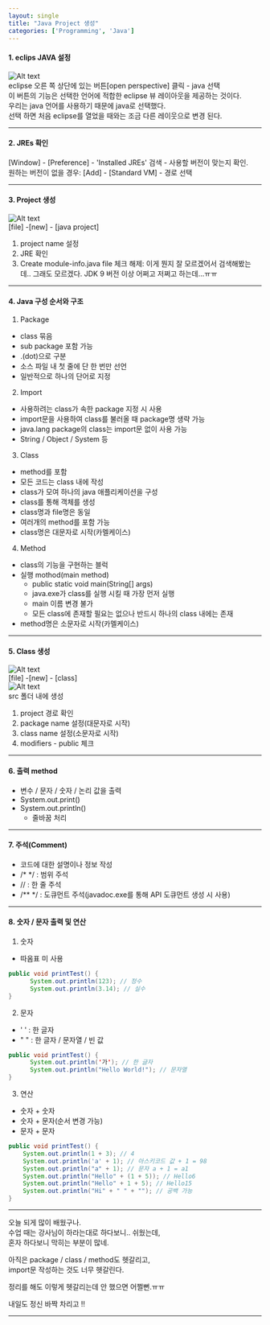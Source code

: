 ```yaml
---
layout: single
title: "Java Project 생성"
categories: ['Programming', 'Java']
---
```

#### 1. eclips JAVA 설정
![Alt text](/assets/images/create_java_project01.png)   
eclipse 오른 쪽 상단에 있는 버튼[open perspective] 클릭 - java 선택   
이 버튼의 기능은 선택한 언어에 적합한 eclipse 뷰 레이아웃을 제공하는 것이다.   
우리는 java 언어를 사용하기 때문에 java로 선택했다.   
선택 하면 처음 eclipse를 열었을 때와는 조금 다른 레이웃으로 변경 된다.   
* * *
#### 2. JREs 확인
[Window] - [Preference] - 'Installed JREs' 검색 - 사용할 버전이 맞는지 확인.   
원하는 버전이 없을 경우: [Add] - [Standard VM] - 경로 선택   
* * *
#### 3. Project 생성
![Alt text](/assets/images/create_java_project02.png)   
[file] -[new] - [java project]   
1) project name 설정   
2) JRE 확인   
3) Create module-info.java file 체크 해제: 이게 뭔지 잘 모르겠어서 검색해봤는데.. 그래도 모르겠다. JDK 9 버전 이상 어쩌고 저쩌고 하는데...ㅠㅠ   

* * *

#### 4. Java 구성 순서와 구조
1) Package   
* class 묶음   
* sub package 포함 가능   
* .(dot)으로 구분   
* 소스 파일 내 첫 줄에 단 한 번만 선언   
* 일반적으로 하나의 단어로 지정   
   
2) Import   
* 사용하려는 class가 속한 package 지정 시 사용   
* import문을 사용하여 class를 불러올 때 package명 생략 가능   
* java.lang package의 class는 import문 없이 사용 가능   
*  String / Object / System 등   
   
3) Class   
* method를 포함   
* 모든 코드는 class 내에 작성   
* class가 모여 하나의 java 애플리케이션을 구성   
* class를 통해 객체를 생성   
* class명과 file명은 동일   
* 여러개의 method를 포함 가능   
* class명은 대문자로 시작(카멜케이스)   
   
4) Method   
* class의 기능을 구현하는 블럭   
* 실행 mothod(main method)   
  * public static void main(String[] args)   
  * java.exe가 class를 실행 시킬 때 가장 먼저 실행   
  * main 이름 변경 불가   
  * 모든 class에 존재할 필요는 없으나 반드시 하나의 class 내에는 존재   
* method명은 소문자로 시작(카멜케이스)   
   
***
#### 5. Class 생성
![Alt text](/assets/images/create_java_project03.png)    
[file] -[new] - [class]   
![Alt text](/assets/images/create_java_project04.png)    
src 폴더 내에 생성   
1) project 경로 확인   
2) package name 설정(대문자로 시작)   
3) class name 설정(소문자로 시작)   
4) modifiers - public 체크   
   
***
#### 6. 출력 method
* 변수 / 문자 / 숫자 / 논리 값을 출력   
* System.out.print()   
* System.out.println()   
  * 줄바꿈 처리   
   
***
#### 7. 주석(Comment)   
* 코드에 대한 설명이나 정보 작성   
* /* */ : 범위 주석   
* // : 한 줄 주석   
* /** */ : 도큐먼트 주석(javadoc.exe를 통해 API 도큐먼트 생성 시 사용)   
   
***
#### 8. 숫자 / 문자 출력 및 연산
1) 숫자   
  - 따옴표 미 사용
```java
public void printTest() {
      System.out.println(123); // 정수
      System.out.println(3.14); // 실수
}
```   
   
2) 문자
  - ' ' : 한 글자   
  - " " : 한 글자 / 문자열 / 빈 값   
```java
public void printTest() {
      System.out.println('가'); // 한 글자
      System.out.println("Hello World!"); // 문자열
}
```   
   
3) 연산
* 숫자 + 숫자   
* 숫자 + 문자(순서 변경 가능)   
* 문자 + 문자   
```java
public void printTest() {
    System.out.println(1 + 3); // 4
    System.out.println('a' + 1); // 아스키코드 값 + 1 = 98
    System.out.println("a" + 1); // 문자 a + 1 = a1
    System.out.println("Hello" + (1 + 5)); // Hello6
    System.out.println("Hello" + 1 + 5); // Hello15
    System.out.println("Hi" + " " + ""); // 공백 가능
}
```   
***
   


오늘 되게 많이 배웠구나.   
수업 때는 강사님이 하라는대로 하다보니.. 쉬웠는데,   
혼자 하다보니 막히는 부분이 많네.   
   
아직은 package / class / method도 헷갈리고,   
import문 작성하는 것도 너무 헷갈린다.   
   
정리를 해도 이렇게 헷갈리는데 안 했으면 어쩔뻔.ㅠㅠ   
    
   
내일도 정신 바짝 차리고 !!   
   
      
         
***